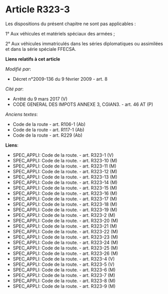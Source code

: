 # Article R323-3

Les dispositions du présent chapitre ne sont pas applicables :

1° Aux véhicules et matériels spéciaux des armées ;

2° Aux véhicules immatriculés dans les séries diplomatiques ou assimilées et dans la série spéciale FFECSA.

**Liens relatifs à cet article**

_Modifié par_:

  - Décret n°2009-136 du 9 février 2009 - art. 8

_Cité par_:

  - Arrêté du 9 mars 2017 (V)
  - CODE GENERAL DES IMPOTS ANNEXE 3, CGIAN3. - art. 46 AT (P)

_Anciens textes_:

  - Code de la route - art. R106-1 (Ab)
  - Code de la route - art. R117-1 (Ab)
  - Code de la route - art. R229 (Ab)

**Liens**:

  - SPEC_APPLI: Code de la route. - art. R323-1 (V)
  - SPEC_APPLI: Code de la route. - art. R323-10 (M)
  - SPEC_APPLI: Code de la route. - art. R323-11 (M)
  - SPEC_APPLI: Code de la route. - art. R323-12 (M)
  - SPEC_APPLI: Code de la route. - art. R323-13 (M)
  - SPEC_APPLI: Code de la route. - art. R323-14 (M)
  - SPEC_APPLI: Code de la route. - art. R323-15 (M)
  - SPEC_APPLI: Code de la route. - art. R323-16 (M)
  - SPEC_APPLI: Code de la route. - art. R323-17 (M)
  - SPEC_APPLI: Code de la route. - art. R323-18 (M)
  - SPEC_APPLI: Code de la route. - art. R323-19 (M)
  - SPEC_APPLI: Code de la route. - art. R323-2 (M)
  - SPEC_APPLI: Code de la route. - art. R323-20 (M)
  - SPEC_APPLI: Code de la route. - art. R323-21 (M)
  - SPEC_APPLI: Code de la route. - art. R323-22 (M)
  - SPEC_APPLI: Code de la route. - art. R323-23 (M)
  - SPEC_APPLI: Code de la route. - art. R323-24 (M)
  - SPEC_APPLI: Code de la route. - art. R323-25 (M)
  - SPEC_APPLI: Code de la route. - art. R323-26 (M)
  - SPEC_APPLI: Code de la route. - art. R323-4 (V)
  - SPEC_APPLI: Code de la route. - art. R323-5 (V)
  - SPEC_APPLI: Code de la route. - art. R323-6 (M)
  - SPEC_APPLI: Code de la route. - art. R323-7 (M)
  - SPEC_APPLI: Code de la route. - art. R323-8 (M)
  - SPEC_APPLI: Code de la route. - art. R323-9 (M)

